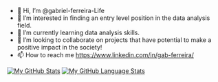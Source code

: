 - 👋 Hi, I’m @gabriel-ferreira-Life
- 👀 I’m interested in finding an entry level position in the data analysis field.
- 🌱 I’m currently learning data analysis skills.
- 💞️ I’m looking to collaborate on projects that have potential to make a positive impact in the society!
- 📫 How to reach me https://www.linkedin.com/in/gab-ferreira/

<!---
gabriel-ferreira-Life/gabriel-ferreira-Life is a ✨ special ✨ repository because its `README.md` (this file) appears on your GitHub profile.
You can click the Preview link to take a look at your changes.
--->


[![My GitHub Stats](https://github-readme-stats.vercel.app/api/?username=gabriel-ferreira-life&count_private=true&theme=tokyonight&showicons=true)]()
[![My GitHub Language Stats](https://github-readme-stats.vercel.app/api/top-langs/?username=gabriel-ferreira-life&langs_count=5&theme=tokyonight)]()
